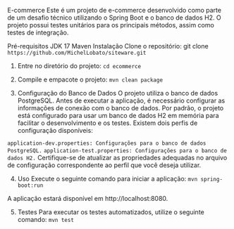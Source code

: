 E-commerce
Este é um projeto de e-commerce desenvolvido como parte de um desafio técnico utilizando o Spring Boot e o banco de dados H2. O projeto possui testes unitários para os principais métodos, assim como testes de integração.

Pré-requisitos
JDK 17
Maven
Instalação
Clone o repositório:
git clone `https://github.com/MichelLobato/siteware.git`

1. Entre no diretório do projeto:
`cd ecommerce`

2. Compile e empacote o projeto:
`mvn clean package`

3. Configuração do Banco de Dados
O projeto utiliza o banco de dados PostgreSQL. Antes de executar a aplicação, é necessário configurar as informações de conexão com o banco de dados. Por padrão, o projeto está configurado para usar um banco de dados H2 em memória para facilitar o desenvolvimento e os testes. Existem dois perfis de configuração disponíveis:

`application-dev.properties: Configurações para o banco de dados PostgreSQL.`
`application-test.properties: Configurações para o banco de dados H2.`
Certifique-se de atualizar as propriedades adequadas no arquivo de configuração correspondente ao perfil que você deseja utilizar.

4. Uso
Execute o seguinte comando para iniciar a aplicação:
`mvn spring-boot:run`

A aplicação estará disponível em http://localhost:8080.

5. Testes
Para executar os testes automatizados, utilize o seguinte comando:
`mvn test`
